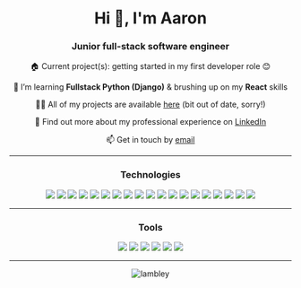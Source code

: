 <h1 align="center">Hi 👋, I'm Aaron</h1>
<h3 align="center">Junior full-stack software engineer</h3>
<p align="center">🏠 Current project(s): getting started in my first developer role 😊</p>
<p align="center">🌱 I’m learning <b>Fullstack Python (Django)</b> & brushing up on my <b>React</b> skills</p>
<p align="center">👨‍💻 All of my projects are available <a href="https://troopl.com/aaronlambley">here</a> (bit out of date, sorry!)</p>
<p align="center">📄 Find out more about my professional experience on <a href="https://www.linkedin.com/in/aaron-lambley-35671b124/">LinkedIn</a></p>
<p align="center">📫 Get in touch by <a href="mailto:aaron.lambley+ghpages@gmail.com" target="_blank">email</a></p>
<hr>

<h3 align="center">Technologies</h3>
<div align="center">
<img src="https://img.shields.io/badge/Ruby-1015eb?style=for-the-badge&logo=ruby&logoColor=white">
<img src="https://img.shields.io/badge/Ruby_on_Rails-7d00de?style=for-the-badge&logo=ruby-on-rails&logoColor=white">
<img src="https://img.shields.io/badge/JavaScript-ae00cf?style=for-the-badge&logo=javascript&logoColor=white">
<img src="https://img.shields.io/badge/React-d200bd?style=for-the-badge&logo=react&logoColor=white">
<img src="https://img.shields.io/badge/Node.js-ef00a9?style=for-the-badge&logo=node.js&logoColor=white">
<img src="https://img.shields.io/badge/Express.js-ff0095?style=for-the-badge&logo=express&logoColor=white">
<img src="https://img.shields.io/badge/TypeScript-ff0081?style=for-the-badge&logo=typescript&logoColor=white">
<img src="https://img.shields.io/badge/Python-ff0081?style=for-the-badge&logo=typescript&logoColor=white">
<img src="https://img.shields.io/badge/Django-ff0081?style=for-the-badge&logo=typescript&logoColor=white">
<img src="https://img.shields.io/badge/HTML5-ff006d?style=for-the-badge&logo=html5&logoColor=white">
<img src="https://img.shields.io/badge/CSS-ff0059?&style=for-the-badge&logo=css3&logoColor=white">
<img src="https://img.shields.io/badge/Bootstrap-ff0046?style=for-the-badge&logo=bootstrap&logoColor=white">
<img src="https://img.shields.io/badge/PostgreSQL-ff3731?style=for-the-badge&logo=postgresql&logoColor=white">
<img src="https://img.shields.io/badge/SQLite-ff5f16?style=for-the-badge&logo=sqlite&logoColor=white">
<img src="https://img.shields.io/badge/Heroku-ff7d00?style=for-the-badge&logo=heroku&logoColor=white">
<img src="https://img.shields.io/badge/Netlify-ff7d00?style=for-the-badge&logo=netlify&logoColor=white">
<img src="https://img.shields.io/badge/Docker-ffae00?style=for-the-badge&logo=Docker&logoColor=white">
<img src="https://img.shields.io/badge/Kubernetes-ffd800?style=for-the-badge&logo=Kubernetes&logoColor=white&">
<img src="https://img.shields.io/badge/Markdown-e2fc03?style=for-the-badge&logo=markdown&logoColor=white">
<hr>
<h3 align="center">Tools</h3>
<img src="https://img.shields.io/badge/GIT-1015eb?style=for-the-badge&logo=git&logoColor=white">
<img src="https://img.shields.io/badge/Figma-fb009f?style=for-the-badge&logo=figma&logoColor=white">
<img src="https://img.shields.io/badge/Visual_Studio_Code-ff0046?style=for-the-badge&logo=visual%20studio%20code&logoColor=white">
<img src="https://img.shields.io/badge/Trello-ffa300?style=for-the-badge&logo=trello&logoColor=white">
<img src="https://img.shields.io/badge/Postman-ffd800?style=for-the-badge&logo=postman&logoColor=white">
<img src="https://img.shields.io/badge/windows%20terminal-e2fc03?style=for-the-badge&logo=windows%20terminal&logoColor=white">
</div>
<hr>
<div align="center">
<img src="https://github-readme-streak-stats.herokuapp.com/?user=lambley&theme=radical" alt="lambley" />
</div>

